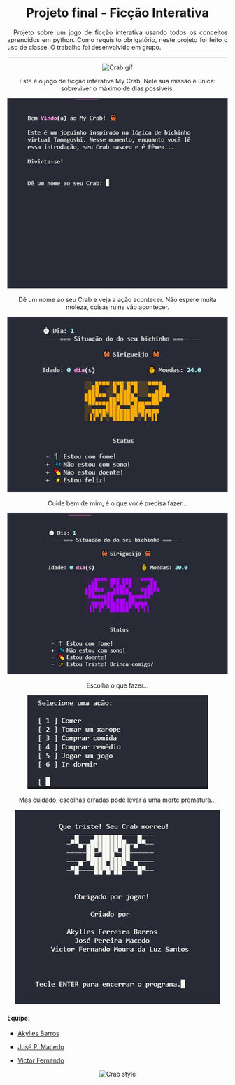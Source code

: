 <h1 align="center">Projeto final - Ficção Interativa</h1>

<p align="justify">&emsp;Projeto sobre um jogo de ficção interativa usando todos os conceitos aprendidos em python. Como requisito obrigatório, neste projeto foi feito o uso de classe. O trabalho foi desenvolvido em grupo.</p>


---
<p align="center"><img src="https://media.giphy.com/media/qOchFSZN7zIf0t8Nh1/giphy.gif" alt="Crab.gif" /></p>

<div><p align="center">
Este é o jogo de ficção interativa My Crab. Nele sua missão é única: sobreviver o máximo de dias possiveis.</p>

<p align="center"><img src="./img/inicio.jpg" /></p>

<p align="center">Dê um nome ao seu Crab e veja a ação acontecer. Não espere muita moleza, coisas ruins vão acontecer.</p>

<p align="center"><img src="./img/toptop.jpg" /></p>

<p align="center">Cuide bem de mim, é o que você precisa fazer...</p>

<p align="center"><img src="./img/no-ruim.jpg"></p>

<p align="center">Escolha o que fazer...</p>

<p align="center"><img src="./img/acao.jpg"></p>

<p align="center">Mas cuidado, escolhas erradas pode levar a uma morte prematura...</p>

<p align="center"><img src="./img/game-over.jpg"></p>

<p align=""></p>


</div>

#### Equipe:
 - <p><a href="https://github.com/Akyllesbarros" title="Akylles Barros Github">Akylles Barros</a></p>
 - <p><a href="https://github.com/ArseniumGX" title="José P. Macedo Github">José P. Macedo</a></p>
 - <p><a href="https://github.com/vitinop" title="Victor Fernado Github">Victor Fernando</a></p>


<p align="center"><img width="358px" src="https://media.giphy.com/media/MncvJIdBCP3TW/giphy.gif" alt="Crab style" /></p>  



